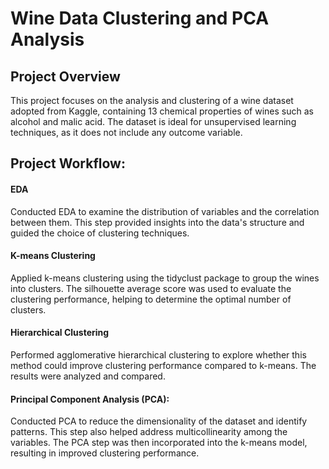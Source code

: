 
# Wine Data Clustering and PCA Analysis



## Project Overview
This project focuses on the analysis and clustering of a wine dataset adopted from Kaggle, containing 13 chemical properties of wines such as alcohol and malic acid. The dataset is ideal for unsupervised learning techniques, as it does not include any outcome variable.

## Project Workflow:
#### EDA
Conducted EDA to examine the distribution of variables and the correlation between them. This step provided insights into the data's structure and guided the choice of clustering techniques.

#### K-means Clustering
Applied k-means clustering using the tidyclust package to group the wines into clusters. The silhouette average score was used to evaluate the clustering performance, helping to determine the optimal number of clusters.

#### Hierarchical Clustering

Performed agglomerative hierarchical clustering to explore whether this method could improve clustering performance compared to k-means. The results were analyzed and compared.
#### Principal Component Analysis (PCA):

Conducted PCA to reduce the dimensionality of the dataset and identify patterns. This step also helped address multicollinearity among the variables. The PCA step was then incorporated into the k-means model, resulting in improved clustering performance.

